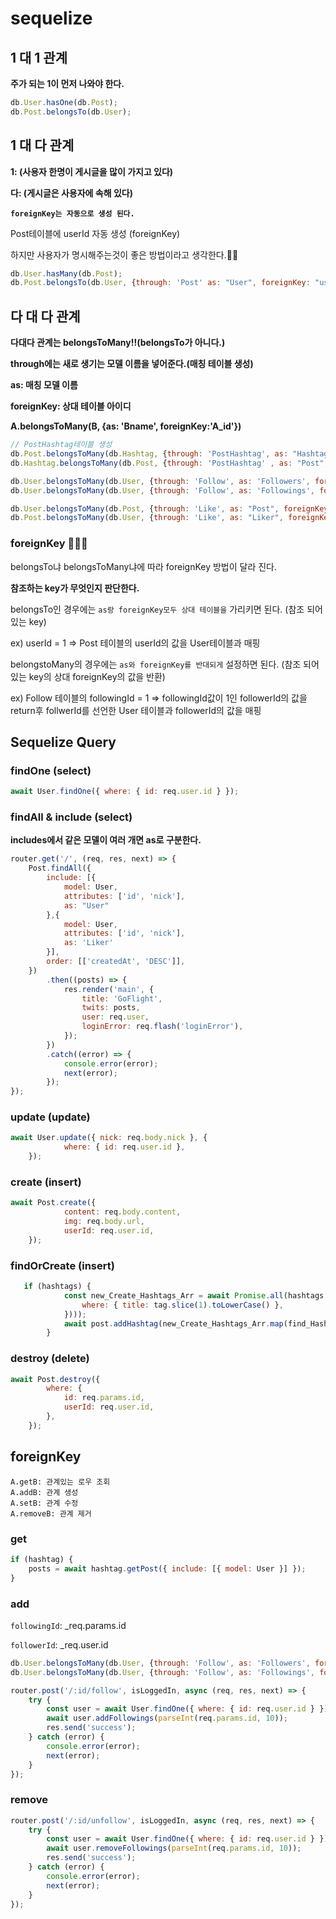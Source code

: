 # sequelize 

## 1 대 1 관계
__주가 되는 1이 먼저 나와야 한다.__
```javascript
db.User.hasOne(db.Post);
db.Post.belongsTo(db.User);
```

## 1 대 다 관계
__1: (사용자 한명이 게시글을 많이 가지고 있다)__

__다: (게시글은 사용자에 속해 있다)__

__`foreignKey는 자동으로 생성 된다.`__

Post테이블에 userId 자동 생성 (foreignKey)

하지만 사용자가 명시해주는것이 좋은 방법이라고 생각한다.🙈🙈

```javascript
db.User.hasMany(db.Post);
db.Post.belongsTo(db.User, {through: 'Post' as: "User", foreignKey: "userId"});
```

## 다 대 다 관계
__다대다 관계는 belongsToMany!!(belongsTo가 아니다.)__

__through에는 새로 생기는 모델 이름을 넣어준다.(매칭 테이블 생성)__

__as: 매칭 모델 이름__

__foreignKey: 상대 테이블 아이디__

__A.belongsToMany(B, {as: 'Bname', foreignKey:'A_id'})__

```javascript
// PostHashtag테이블 생성
db.Post.belongsToMany(db.Hashtag, {through: 'PostHashtag', as: "Hashtag", foreignKey: 'postId'});
db.Hashtag.belongsToMany(db.Post, {through: 'PostHashtag' , as: "Post", foreignKey: 'hashtagId'});
```

```javascript
db.User.belongsToMany(db.User, {through: 'Follow', as: 'Followers', foreignKey: 'followingId'});
db.User.belongsToMany(db.User, {through: 'Follow', as: 'Followings', foreignKey: 'followerId'});
```

```javascript
db.User.belongsToMany(db.Post, {through: 'Like', as: "Post", foreignKey: 'userId'});
db.Post.belongsToMany(db.User, {through: 'Like', as: "Liker", foreignKey: 'postId'});
```

### foreignKey 🤔🤔🤔
belongsTo냐 belongsToMany냐에 따라 foreignKey 방법이 달라 진다.

__참조하는 key가 무엇인지 판단한다.__

belongsTo인 경우에는 `as랑 foreignKey모두 상대 테이블을` 가리키면 된다. (참조 되어 있는 key)

ex) userId = 1 => Post 테이블의 userId의 값을 User테이블과 매핑

belongstoMany의 경우에는 `as와 foreignKey를 반대되게` 설정하면 된다. (참조 되어있는 key의 상대 foreignKey의 값을 반환)

ex) Follow 테이블의 followingId = 1 => followingId값이 1인 followerId의 값을 return후 
    follwerId를 선언한 User 테이블과 followerId의 값을 매핑

## Sequelize Query

### findOne (select)
```javascript
await User.findOne({ where: { id: req.user.id } });
```

### findAll & include (select)
__includes에서 같은 모델이 여러 개면 as로 구분한다.__

```javascript
router.get('/', (req, res, next) => {
    Post.findAll({
        include: [{
            model: User,
            attributes: ['id', 'nick'],
            as: "User"
        },{
            model: User,
            attributes: ['id', 'nick'],
            as: 'Liker'
        }],
        order: [['createdAt', 'DESC']],
    })
        .then((posts) => {
            res.render('main', {
                title: 'GoFlight',
                twits: posts,
                user: req.user,
                loginError: req.flash('loginError'),
            });
        })
        .catch((error) => {
            console.error(error);
            next(error);
        });
});
```

### update (update)
```javascript
await User.update({ nick: req.body.nick }, {
            where: { id: req.user.id },
    });
```

### create (insert)
```javascript
await Post.create({
            content: req.body.content,
            img: req.body.url,
            userId: req.user.id,
    });
```

### findOrCreate (insert)
```javascript
   if (hashtags) {
            const new_Create_Hashtags_Arr = await Promise.all(hashtags.map(tag => Hashtag.findOrCreate({
                where: { title: tag.slice(1).toLowerCase() },
            })));
            await post.addHashtag(new_Create_Hashtags_Arr.map(find_HashtagId => find_HashtagId[0])); 
        }
```

### destroy (delete)
```javascript
await Post.destroy({
        where: {
            id: req.params.id,
            userId: req.user.id,
        },
    });
```
## foreignKey

    A.getB: 관계있는 로우 조회
    A.addB: 관계 생성
    A.setB: 관계 수정
    A.removeB: 관계 제거

### get
```javascript
if (hashtag) {
    posts = await hashtag.getPost({ include: [{ model: User }] });
}
```

### add
`followingId`: _req.params.id

`followerId`: _req.user.id
```javascript
db.User.belongsToMany(db.User, {through: 'Follow', as: 'Followers', foreignKey: 'followingId'});
db.User.belongsToMany(db.User, {through: 'Follow', as: 'Followings', foreignKey: 'followerId'});
```
```javascript
router.post('/:id/follow', isLoggedIn, async (req, res, next) => {
    try {
        const user = await User.findOne({ where: { id: req.user.id } });
        await user.addFollowings(parseInt(req.params.id, 10));
        res.send('success');
    } catch (error) {
        console.error(error);
        next(error);
    }
});
```

### remove 

```javascript
router.post('/:id/unfollow', isLoggedIn, async (req, res, next) => {
    try {
        const user = await User.findOne({ where: { id: req.user.id } });
        await user.removeFollowings(parseInt(req.params.id, 10));
        res.send('success');
    } catch (error) {
        console.error(error);
        next(error);
    }
});
```

